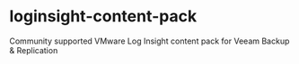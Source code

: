 # loginsight-content-pack
Community supported VMware Log Insight content pack for Veeam Backup &amp; Replication
